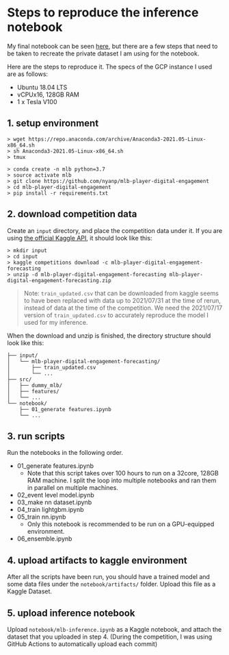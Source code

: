 # Steps to reproduce the inference notebook

My final notebook can be seen [here](https://www.kaggle.com/nyanpn/3rd-place-solution-inference-only), 
but there are a few steps that need to be taken to recreate the private dataset I am using for the notebook.


Here are the steps to reproduce it. The specs of the GCP instance I used are as follows:

- Ubuntu 18.04 LTS
- vCPUx16, 128GB RAM
- 1 x Tesla V100

## 1. setup environment

```shell
> wget https://repo.anaconda.com/archive/Anaconda3-2021.05-Linux-x86_64.sh
> sh Anaconda3-2021.05-Linux-x86_64.sh
> tmux

> conda create -n mlb python=3.7
> source activate mlb
> git clone https://github.com/nyanp/mlb-player-digital-engagement
> cd mlb-player-digital-engagement
> pip install -r requirements.txt
```

## 2. download competition data

Create an `input` directory, and place the competition data under it. 
If you are using [the official Kaggle API](https://github.com/Kaggle/kaggle-api), it should look like this:

```shell
> mkdir input
> cd input
> kaggle competitions download -c mlb-player-digital-engagement-forecasting
> unzip -d mlb-player-digital-engagement-forecasting mlb-player-digital-engagement-forecasting.zip
```

> Note: `train_updated.csv` that can be downloaded from kaggle seems to have been replaced with data up to 2021/07/31 
at the time of rerun, instead of data at the time of the competition. 
We need the 2021/07/17 version of `train_updated.csv` to accurately reproduce the model I used for my inference.


When the download and unzip is finished, the directory structure should look like this:

```shell
├── input/
│   └── mlb-player-digital-engagement-forecasting/
│       ├── train_updated.csv
│       └── ...
├── src/
│   ├── dummy_mlb/
│   ├── features/
│   └── ...
└── notebook/
    ├── 01_generate features.ipynb
    └── ...
```

## 3. run scripts
Run the notebooks in the following order.

- 01_generate features.ipynb
  - Note that this script takes over 100 hours to run on a 32core, 128GB RAM machine. 
    I split the loop into multiple notebooks and ran them in parallel on multiple machines.
- 02_event level model.ipynb
- 03_make nn dataset.ipynb
- 04_train lightgbm.ipynb
- 05_train nn.ipynb
  - Only this notebook is recommended to be run on a GPU-equipped environment.
- 06_ensemble.ipynb

## 4. upload artifacts to kaggle environment
After all the scripts have been run, you should have a trained model and some data files under the `notebook/artifacts/` folder. 
Upload this file as a Kaggle Dataset.

## 5. upload inference notebook
Upload `notebook/mlb-inference.ipynb` as a Kaggle notebook, and attach the dataset that you uploaded in step 4.
(During the competition, I was using GitHub Actions to automatically upload each commit)
